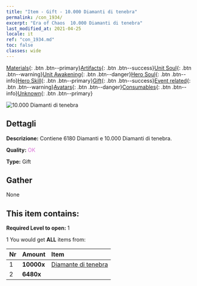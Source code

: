 ```yaml
---
title: "Item - Gift - 10.000 Diamanti di tenebra"
permalink: /con_1934/
excerpt: "Era of Chaos  10.000 Diamanti di tenebra"
last_modified_at: 2021-04-25
locale: it
ref: "con_1934.md"
toc: false
classes: wide
---
```

 [Materials](/ItemsIT/){: .btn .btn--primary}[Artifacts](/ItemsIT/Artifacts/){: .btn .btn--success}[Unit Soul](/ItemsIT/UnitSoul/){: .btn .btn--warning}[Unit Awakening](/ItemsIT/UnitAwakening/){: .btn .btn--danger}[Hero Soul](/ItemsIT/HeroSoul/){: .btn .btn--info}[Hero Skill](/ItemsIT/HeroSkill/){: .btn .btn--primary}[Gift](/ItemsIT/Gift/){: .btn .btn--success}[Event related](/ItemsIT/Events/){: .btn .btn--warning}[Avatars](/ItemsIT/Avatars/){: .btn .btn--danger}[Consumables](/ItemsIT/Consumables/){: .btn .btn--info}[Unknown](/ItemsIT/Unknown/){: .btn .btn--primary}

 ![10.000 Diamanti di tenebra](/images/t/i_10040.png)

## Dettagli
 **Descrizione:** Contiene 6180 Diamanti e 10.000 Diamanti di tenebra.

 **Quality:** <span style="color: #DA70D6">OK</span>

 **Type:** Gift

## Gather

  None

## This item contains:

 **Required Level to open:** 1

 1 You would get **ALL** items  from:

  | Nr | Amount |     Item    |
  |:---|:-------|:------------|
  | 1 |  **10000x** | [Diamante di tenebra](/ItemsIT/con_554/) |  | 
  | 2 |  **6480x** | <i class="fas fa-gem"/> |  | 
